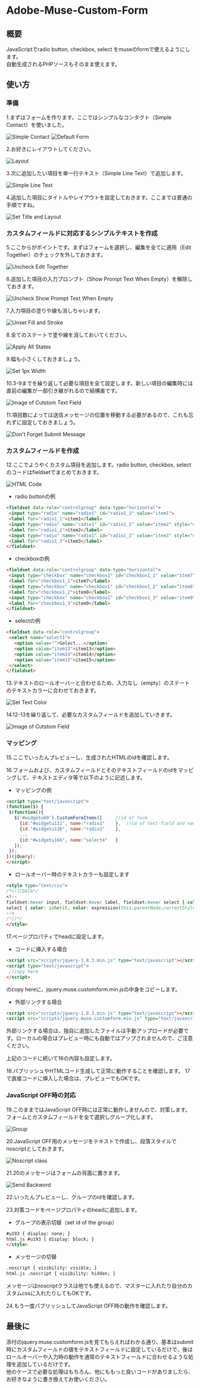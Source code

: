 Adobe-Muse-Custom-Form
======================

概要
----
JavaScriptでradio button, checkbox, select をmuseのformで使えるようにします。  
自動生成されるPHPソースもそのまま使えます。

使い方
-----

### 準備
  
1.まずはフォームを作ります。ここではシンプルなコンタクト（Simple Contact）を使いました。

![Simple Contact](https://cloud.githubusercontent.com/assets/7941092/3407930/afd96986-fdbc-11e3-9f65-26da71525372.png)
![Default Form](https://cloud.githubusercontent.com/assets/7941092/3407937/ee32553a-fdbc-11e3-8153-c85a73d6163a.png)

2.お好きにレイアウトしてください。

![Layout](https://cloud.githubusercontent.com/assets/7941092/3407938/ee33c4f6-fdbc-11e3-8437-087c00c09dd3.png)

3.次に追加したい項目を単一行テキスト（Simple Line Text）で追加します。

![Simple Line Text](https://cloud.githubusercontent.com/assets/7941092/3407939/ee34b8f2-fdbc-11e3-8d2d-af611ca57e3d.png)

4.追加した項目にタイトルやレイアウトを設定しておきます。ここまでは普通の手順ですね。

![Set Title and Layout](https://cloud.githubusercontent.com/assets/7941092/3407940/ee3996ba-fdbc-11e3-8c43-53f834f9191e.png)

### カスタムフィールドに対応するシンプルテキストを作成

5.ここからがポイントです。まずはフォームを選択し、編集を全てに適用（Edit Together）のチェックを外しておきます。

![Uncheck Edit Together](https://cloud.githubusercontent.com/assets/7941092/3407941/ee3cb1a6-fdbc-11e3-810e-a666819ab082.png)


6.追加した項目の入力プロンプト（Show Prompt Text When Empty）を解除しておきます。

![Uncheck Show Prompt Text When Empty](https://cloud.githubusercontent.com/assets/7941092/3407942/ee3f9e52-fdbc-11e3-818a-60849a929350.png)

7.入力項目の塗りや線も消しちゃいます。

![Unset Fill and Stroke](https://cloud.githubusercontent.com/assets/7941092/3407943/ee52e566-fdbc-11e3-8d2d-0ba6adfe545f.png)

8.全てのステートで塗や線を消しておいてください。

![Apply All States](https://cloud.githubusercontent.com/assets/7941092/3407944/ee54f540-fdbc-11e3-9470-4f6ca6028e75.png)

9.幅も小さくしておきましょう。

![Set 1px Width](https://cloud.githubusercontent.com/assets/7941092/3407945/ee567528-fdbc-11e3-86cf-89a96dee1675.png)

10.3-9までを繰り返して必要な項目を全て設定します。新しい項目の編集時には直前の編集が一部引き継がれるので結構楽です。

![Image of Cutstom Text Field](https://cloud.githubusercontent.com/assets/7941092/3407946/ee5b7b86-fdbc-11e3-9c4a-48482602408f.png)

11.項目数によっては送信メッセージの位置を移動する必要があるので、これも忘れずに設定しておきましょう。

![Don't Forget Submit Message](https://cloud.githubusercontent.com/assets/7941092/3407947/ee5dfa50-fdbc-11e3-84a2-5da2996e4c87.png)

### カスタムフィールドを作成

12.ここでようやくカスタム項目を追加します。radio button, checkbox, selectのコードはfieldsetでまとめておきます。

![HTML Code](https://cloud.githubusercontent.com/assets/7941092/3407948/ee630798-fdbc-11e3-89bc-d795d1a68e45.png)

  - radio buttonの例  
 ```html
<fieldset data-role="controlgroup" data-type="horizontal">
  <input type="radio" name="radio1" id="radio1_1" value="item1">
  <label for="radio1_1">item1</label>
  <input type="radio" name="radio1" id="radio1_2" value="item2" style="margin-left:2em">
  <label for="radio1_2">item2</label>
  <input type="radio" name="radio1" id="radio1_3" value="item3" style="margin-left:2em">
  <label for="radio1_3">item3</label>
</fieldset>
```

  - checkboxの例  
 ```html
<fieldset data-role="controlgroup" data-type="horizontal">
  <input type="checkbox" name="checkbox1" id="checkbox1_1" value="item7">
  <label for="checkbox1_1">item7</label>
  <input type="checkbox" name="checkbox1" id="checkbox1_2" value="item8" style="margin-left:2em">
  <label for="checkbox1_2">item8</label>
  <input type="checkbox" name="checkbox1" id="checkbox1_3" value="item9" style="margin-left:2em">
  <label for="checkbox1_3">item9</label>
</fieldset>
```

  - selectの例  
 ```html
<fieldset data-role="controlgroup">
  <select name="select1">
    <option value="">Select...</option>
    <option value="item13">item13</option>
    <option value="item14">item14</option>
    <option value="item15">item15</option>
  </select>
</fieldset>
```

13.テキストのロールオーバーと合わせるため、入力なし（empty）のステートのテキストカラーに合わせておきます。

![Set Text Color](https://cloud.githubusercontent.com/assets/7941092/3407949/ee72ab26-fdbc-11e3-9075-b089a195f0b1.png)

14.12-13を繰り返して、必要なカスタムフィールドを追加していきます。

![Image of Cutstom Field](https://cloud.githubusercontent.com/assets/7941092/3407950/ee747e88-fdbc-11e3-8b33-982b90b8c1dc.png)

### マッピング

15.ここでいったんプレビューし、生成されたHTMLのidを確認します。

16.フォームおよび、カスタムフィールドとそのテキストフィールドのidをマッピングして、テキストエディタ等で以下のように記述します。

  - マッピングの例  
 ```html
<script type="text/javascript">
(function($) {
  $(function(){
    $('#widgetu69').CustomFormItems([     //id of form
      {id:"#widgetu111", name:"radio1"    },  //id of text-field and name of custom-field
      {id:"#widgetu126", name:"radio2"    },
      ...
      {id:"#widgetu166", name:"select4"   }
    ]);
  });
})(jQuery);
</script>
```  

  - ロールオーバー時のテキストカラーも設定します  
 ```html
<style type="text/css">
/*<![CDATA*/
<!--
fieldset:hover input, fieldset:hover label, fieldset:hover select { color: rgb(79, 79, 79); }
select { color: inherit; color: expression(this.parentNode.currentStyle.color); /* IE */ }
-->
/*]]*/
</style>
```

17.ページプロパティでheadに設定します。

  - コードに挿入する場合  
 ```html
<script src="scripts/jquery-1.8.3.min.js" type="text/javascript"></script>
<script type="text/javascript">
  //copy here
</script>
```  
のcopy hereに、jquery.muse.customform.min.jsの中身をコピーします。  

  - 外部リンクする場合  
 ```html
<script src="scripts/jquery-1.8.3.min.js" type="text/javascript"></script>
<script src="scripts/jquery.muse.customform.min.js" type="text/javascript"></script>
```  
外部リンクする場合は、独自に追加したファイルは手動アップロードが必要です。ローカルの場合はプレビュー時にも自動ではアップされませんので、ご注意ください。

上記のコードに続いて16の内容も設定します。

18.パブリッシュやHTMLコード生成して正常に動作することを確認します。  17で直接コードに挿入した場合は、プレビューでもOKです。

### JavaScript OFF時の対応

19.このままではJavaScript OFF時には正常に動作しませんので、対策します。  
フォームとカスタムフィールドを全て選択しグループ化します。 

![Group](https://cloud.githubusercontent.com/assets/7941092/3407951/ee7c17d8-fdbc-11e3-8be2-8a837a2c8d3e.png)

20.JavaScript OFF用のメッセージをテキストで作成し、段落スタイルでnoscriptとしておきます。

![Noscript class](https://cloud.githubusercontent.com/assets/7941092/3407952/ee7ea52a-fdbc-11e3-88af-9d4dfbcc1ddd.png)

21.20のメッセージはフォームの背面に置きます。 

![Send Backword](https://cloud.githubusercontent.com/assets/7941092/3407953/ee8623b8-fdbc-11e3-8eba-c672d13329b6.png)

22.いったんプレビューし、グループのidを確認します。

23.対策コードをページプロパティのheadに追加します。

  - グループの表示切替（set id of the group）  
 ```html
#u193 { display: none; }
html.js #u193 { display: block; }
</style>
```

  - メッセージの切替  
 ```html
.noscript { visibility: visible; }
html.js .noscript { visibility: hidden; }
```  
メッセージはnoscriptクラスは他でも使えるので、マスターに入れたり自分のカスタムcssに入れたりしてもOKです。

24.もう一度パブリッシュしてJavaScript OFF時の動作を確認します。

最後に
-----

添付のjquery.muse.customform.jsを見てもらえればわかる通り、基本はsubmit時にカスタムフィールドの値をテキストフィールドに設定しているだけで、後はロールオーバーや入力時の動作を通常のテキストフィールドに合わせるような処理を追加しているだけです。  
他のケースで必要な処理はもちろん、他にももっと良いコードがありましたら、お好きなように書き換えてお使いください。
